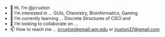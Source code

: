 - 👋 Hi, I’m @jcruxton
- 👀 I’m interested in ... GUIs, Chemistry, Bioinformatics, Gaming
- 🌱 I’m currently learning ... Discrete Structures of CSCI and 
- 💞️ I’m looking to collaborate on ... 
- 📫 How to reach me ... jcruxton@email.wm.edu or jruxton37@gmail.com

<!---
jcruxton/jcruxton is a ✨ special ✨ repository because its `README.md` (this file) appears on your GitHub profile.
You can click the Preview link to take a look at your changes.
--->
